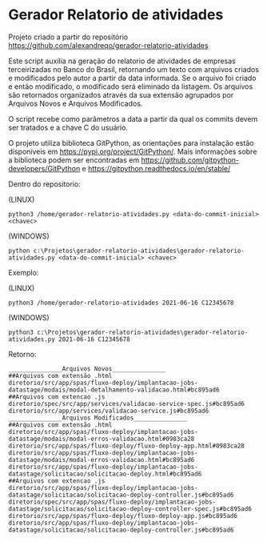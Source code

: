 # Gerador Relatorio de atividades

Projeto criado a partir do repositório https://github.com/alexandreqo/gerador-relatorio-atividades

Este script auxilia na geração do relatorio de atividades de empresas terceirizadas no Banco do Brasil, retornando um texto com arquivos criados e modificados pelo autor a partir da data informada.
Se o arquivo foi criado e então modificado, o modificado será eliminado da listagem.
Os arquivos são retornados organizados através da sua extensão agrupados por Arquivos Novos e Arquivos Modificados.

O script recebe como parâmetros a data a partir da qual os commits devem ser tratados e a chave C do usuário.

O projeto utiliza biblioteca GitPython, as orientações para instalação estão disponíveis em https://pypi.org/project/GitPython/. Mais informações sobre a biblioteca podem ser encontradas em https://github.com/gitpython-developers/GitPython e https://gitpython.readthedocs.io/en/stable/

Dentro do repositorio:

(LINUX)
```
python3 /home/gerador-relatorio-atividades.py <data-do-commit-inicial> <chavec>
 ```
(WINDOWS)
```
python c:\Projetos\gerador-relatorio-atividades\gerador-relatorio-atividades.py <data-do-commit-inicial> <chavec>
 ```

 Exemplo:

 (LINUX)
```
python3 /home/gerador-relatorio-atividades 2021-06-16 C12345678
```
 (WINDOWS)
```
python3 c:\Projetos\gerador-relatorio-atividades\gerador-relatorio-atividades.py 2021-06-16 C12345678
```
Retorno: 
```
_______________Arquivos Novos_______________
##Arquivos com extensão .html
diretorio/src/app/spas/fluxo-deploy/implantacao-jobs-datastage/modais/modal-detalhamento-validacao.html#bc895ad6
##Arquivos com extencao .js
diretorio/spec/src/app/services/validacao-service-spec.js#bc895ad6
diretorio/src/app/services/validacao-service.js#bc895ad6
_______________Arquivos Modificados_______________
##Arquivos com extensão .html
diretorio/src/app/spas/fluxo-deploy/implantacao-jobs-datastage/modais/modal-erros-validacao.html#0983ca28
diretorio/src/app/spas/fluxo-deploy/fluxo-deploy-app.html#0983ca28
diretorio/src/app/spas/fluxo-deploy/implantacao-jobs-datastage/modais/modal-erros-validacao.html#bc895ad6
diretorio/src/app/spas/fluxo-deploy/implantacao-jobs-datastage/solicitacao/solicitacao-deploy.html#bc895ad6
##Arquivos com extencao .js
diretorio/src/app/spas/fluxo-deploy/implantacao-jobs-datastage/solicitacao/solicitacao-deploy-controller.js#bc895ad6
diretorio/spec/src/app/spas/fluxo-deploy/implantacao-jobs-datastage/solicitacao/solicitacao-deploy-controller-spec.js#bc895ad6
diretorio/src/app/spas/fluxo-deploy/fluxo-deploy-app.js#bc895ad6
diretorio/src/app/spas/fluxo-deploy/implantacao-jobs-datastage/solicitacao/solicitacao-deploy-controller.js#bc895ad6
```
